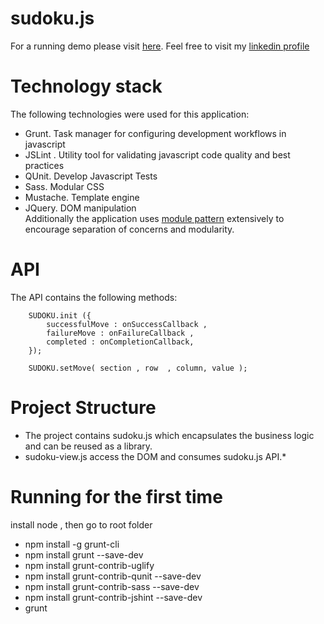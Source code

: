 # sudoku.js
For a running demo please visit [here](https://dl.dropboxusercontent.com/u/46968747/app.html).
Feel free to visit my [linkedin profile](https://www.linkedin.com/in/eduardozola) 

# Technology stack
The following technologies were used for this application:
* Grunt. Task manager for configuring development workflows in javascript
* JSLint . Utility tool for validating javascript code quality and best practices
* QUnit. Develop Javascript Tests
* Sass. Modular CSS
* Mustache. Template engine
* JQuery. DOM manipulation  
Additionally the application uses [module pattern](http://addyosmani.com/resources/essentialjsdesignpatterns/book/#modulepatternjavascript) extensively to encourage separation of concerns and modularity.

# API
The API contains the following methods:


        SUDOKU.init ({
            successfulMove : onSuccessCallback ,
            failureMove : onFailureCallback , 
            completed : onCompletionCallback, 
        });
  
        SUDOKU.setMove( section , row  , column, value );


# Project Structure
* The project contains sudoku.js which encapsulates the business logic and can be reused as a library.
* sudoku-view.js access the DOM and consumes sudoku.js API.* 


# Running for the first time
install node , then go to root folder
* npm install -g grunt-cli
* npm install grunt --save-dev
* npm install grunt-contrib-uglify
* npm install grunt-contrib-qunit --save-dev
* npm install grunt-contrib-sass --save-dev
* npm install grunt-contrib-jshint --save-dev
* grunt


